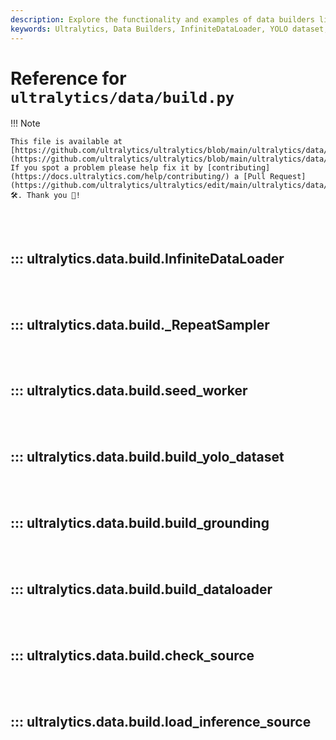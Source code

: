 ```yaml
---
description: Explore the functionality and examples of data builders like InfiniteDataLoader and various YOLO dataset builders in Ultralytics.
keywords: Ultralytics, Data Builders, InfiniteDataLoader, YOLO dataset, build.py, AI, Machine Learning
---
```


# Reference for `ultralytics/data/build.py`

!!! Note

    This file is available at [https://github.com/ultralytics/ultralytics/blob/main/ultralytics/data/build.py](https://github.com/ultralytics/ultralytics/blob/main/ultralytics/data/build.py). If you spot a problem please help fix it by [contributing](https://docs.ultralytics.com/help/contributing/) a [Pull Request](https://github.com/ultralytics/ultralytics/edit/main/ultralytics/data/build.py) 🛠️. Thank you 🙏!

<br><br>

## ::: ultralytics.data.build.InfiniteDataLoader

<br><br>

## ::: ultralytics.data.build._RepeatSampler

<br><br>

## ::: ultralytics.data.build.seed_worker

<br><br>

## ::: ultralytics.data.build.build_yolo_dataset

<br><br>

## ::: ultralytics.data.build.build_grounding

<br><br>

## ::: ultralytics.data.build.build_dataloader

<br><br>

## ::: ultralytics.data.build.check_source

<br><br>

## ::: ultralytics.data.build.load_inference_source

<br><br>
